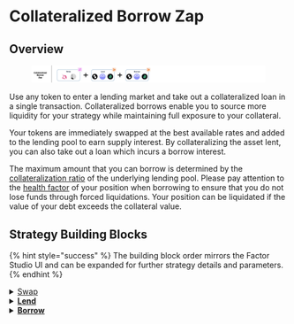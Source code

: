 # Collateralized Borrow Zap

## Overview

<figure><img src="../../../.gitbook/assets/image (11).png" alt=""><figcaption></figcaption></figure>

Use any token to enter a lending market and take out a collateralized loan in a single transaction. Collateralized borrows enable you to source more liquidity for your strategy while maintaining full exposure to your collateral.

Your tokens are immediately swapped at the best available rates and added to the lending pool to earn supply interest. By collateralizing the asset lent, you can also take out a loan which incurs a borrow interest.

The maximum amount that you can borrow is determined by the [collateralization ratio](../../glossary.md#collateralisation-ratio) of the underlying lending pool. Please pay attention to the [health factor](../../glossary.md#health-factor) of your position when borrowing to ensure that you do not lose funds through forced liquidations. Your position can be liquidated if the value of your debt exceeds the collateral value.

## Strategy Building Blocks

{% hint style="success" %}
The building block order mirrors the Factor Studio UI and can be expanded for further strategy details and parameters.
{% endhint %}

<details>

<summary><a href="../../../factor-building-blocks/swap/">Swap</a></summary>

* Select the token to swap from.
* Input the token amount.

</details>

<details>

<summary><a href="../../../factor-building-blocks/lend.md"><strong>Lend</strong></a></summary>

* Lend the output tokens from the swap to the target lending market.
* The tokens which you can borrow will be determined by the underlying lending market.

</details>

<details>

<summary><a href="../../../factor-building-blocks/borrow.md"><strong>Borrow</strong></a></summary>

* Select the token to borrow.
* Input a borrow amount which includes a buffer for any price fluctuations.

</details>

